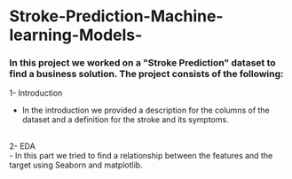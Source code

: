 # Stroke-Prediction-Machine-learning-Models-
### In this project we worked on a "Stroke Prediction" dataset to find a business solution. The project consists of the following:
1- Introduction 
<br/>
- In the introduction we provided a description for the columns of the dataset and a definition for the stroke and its symptoms.
<br/>
2- EDA
<br/>
- In this part we tried to find a relationship between the features and the target using Seaborn and matplotlib.
<br/>
